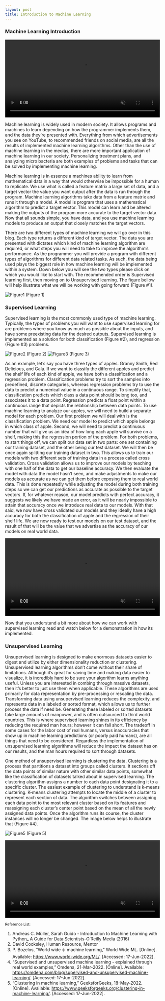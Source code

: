 ```yaml
---
layout: post
title: Introduction to Machine Learning
---
```

### Machine Learning Introduction

<video src="https://user-images.githubusercontent.com/90798172/174352084-b0aebb3d-9935-4d29-8fc7-3d7c439012fb.mp4" data-canonical-src="https://user-images.githubusercontent.com/90798172/174352084-b0aebb3d-9935-4d29-8fc7-3d7c439012fb.mp4" controls="controls" muted="muted"  style="width: 100%; height: auto;">

  </video>

Machine learning is widely used in modern society. It allows programs and machines to learn depending on how the programmer implements them, and the data they’re presented with.  Everything from which advertisements you see on YouTube, to recommended friends on social media, are all the results of implemented machine learning algorithms. Other than the use of machine learning in the medias, there are more important application of machine learning in our society. Personalizing treatment plans, and analyzing micro bacteria are both examples of problems and tasks that can be solved by implementing machine learning.

Machine learning is in essence a machines ability to learn from mathematical data in a way that would otherwise be impossible for a human to replicate. We use what is called a feature matrix a large set of data, and a target vector the value you want output after the data is run through the program. Machine learning algorithms take data from a feature matrix and runs it through a model. A model is program that uses a mathematical algorithm to predict a target vector. This model can learn and be altered making the outputs of the program more accurate to the target vector data.  Now that all sounds simple, you have data, and you use machine learning models to produce an output that closely matches the target vectors. 

There are two different types of machine learning we will go over in this blog. Each type returns a different kind of target vector. The data you are presented with dictates which kind of machine learning algorithm are required, or what steps you will need to take to improve the algorithm’s performance. As the programmer you will provide a program with different types of algorithms for different data related tasks. As such, the data being used plays the biggest role in how machine learning will be implemented within a system. Down below you will see the two types please click on which you would like to start with. The recommended order is Supervised learning first, then moving on to Unsupervised learning. The figure bellow will help illustrate what we will be working with going forward (Figure #1).



![Figure1]({{site.url}}/assets/images/pic-1-for-blog.png)
(Figure 1)

### Supervised Learning

Supervised learning is the most commonly used type of machine learning. Typically, the types of problems you will want to use supervised learning for are problems where you know as much as possible about the inputs, and have some preexisting data for the desired outputs.  Supervised learning is implemented as a solution for both classification (Figure #2), and regression (Figure #3) problems. 


![Figure2]({{site.url}}/assets/images/pic-3-for-blog.png)
(Figure 2)
 ![Figure3]({{site.url}}/assets/images/pic-2-for-blog.png)
 (Figure 3)



As an example, let’s say you have three types of apples. Granny Smith, Red Delicious, and Gala. If we want to classify the different apples and predict the shelf life of each kind of apple, we have both a classification and a regression problem. Classification problems try to sort the samples into predefined, discrete categories, whereas regression problems try to use the data to predict a numerical value in a continuous range. To simplify that, classification predicts which class a data point should belong too, and associates it to a data point. Regression predicts a float point within a continuous range that depicts the relationship between data points. To use machine learning to analyze our apples, we will need to build a separate model for each problem. Our first problem we will deal with is the classification problem. We need our model to predict which apple belongs in which class of apple. Second, we will need to predict a continuous number that will give us an idea of how long each apple will survive on a shelf, making this the regression portion of the problem. For both problems, to start things off, we can split our data set in two parts: one set containing our training dataset, and the other being our test dataset. We will then be once again splitting our training dataset in two. This allows us to train our models with two different sets of training data in a process called cross validation. Cross validation allows us to improve our models by teaching with one half of the data to get our baseline accuracy. We then  evaluate the model with data the model hasn’t seen, and make adjustments to make our models as accurate as we can get them before exposing them to real world data. This is done repeatedly while adjusting the model during both training steps so we can get our predictions as accurate as possible to the target vectors. If, for whatever reason, our model  predicts with perfect accuracy, it suggests we likely we have made an error, as it will be nearly impossible to attain that accuracy once we introduce real data to our models. With that said, we now have cross validated our models and they ideally have a high accuracy for both the classification of apple and the regression of their shelf life. We are now ready to test our models on our test dataset, and the result of that will be the value that we advertise as the accuracy of our models on real world data.

<video src="https://user-images.githubusercontent.com/90798172/174354625-bf5d2972-e827-431a-a063-7ed11c51f2ab.mp4" data-canonical-src="https://user-images.githubusercontent.com/90798172/174354625-bf5d2972-e827-431a-a063-7ed11c51f2ab.mp4" controls="controls" muted="muted"  style="width: 100%; height: auto;">

  </video>


Now that you understand a bit more about how we can work with supervised learning read and watch below for a demonstration in how its implemented.


### Unsupervised Learning


Unsupervised learning is designed to make enormous datasets easier to digest and utilize by either dimensionality reduction or clustering. Unsupervised learning algorithms don’t come without their share of limitations. Although it’s great for saving time and making data easier to visualize, it is incredibly hard to be sure your algorithm learns anything useful. Unless you are interested in combing through massive datasets, then it’s better to just use them when applicable. These algorithms are used primarily for data representation by pre-processing or rescaling the data. Transforming data using unsupervised learning reduces the complexity, and represents data in a labeled or sorted format, which allows us to further process the data if need be. Generating these labeled or sorted datasets take large amounts of manpower, and is often outsourced to third world countries. This is where supervised learning shines in its efficiency by reducing the required man hours; however it can fall short. The tradeoff in some cases for the labor cost of real humans, versus inaccuracies that show up in machine learning predictions (or poorly paid humans), are all things that need to be considered. Regardless the implementation of unsupervised learning algorithms will reduce the impact the dataset has on our results, and the man hours required to sort through datasets.


One method of unsupervised learning is clustering the data. Clustering is a process that partitions a dataset into groups called clusters. It sections off the data points of similar nature with other similar data points, somewhat like the classification of datasets talked about in supervised learning. The clustering algorithm assigns a number to each data point designating it to a specific cluster. The easiest example of clustering to understand is k-means clustering. K-means clustering attempts to locate the middle of a cluster to represent each section of data. The algorithm switches between assigning each data point to the most relevant cluster based on its features and reassigning each cluster’s center point based on the mean of all the newly assigned data points. Once the algorithm runs its course, the cluster instances will no longer be changed. The image below helps to illustrate that (Figure #4).



![Figure5]({{site.url}}/assets/images/pic-5-for-blog.png)
(Figure 5)

<video src="https://user-images.githubusercontent.com/90798172/174352716-1d82d5e4-ed3d-4033-b0de-105afb0426d7.mp4" data-canonical-src="https://user-images.githubusercontent.com/90798172/174352716-1d82d5e4-ed3d-4033-b0de-105afb0426d7.mp4" controls="controls" muted="muted" style="width: 100%; height: auto;">

  </video>



<sub>Reference List:

1. Andreas C. Müller, Sarah Guido - Introduction to Machine Learning with Python_ A Guide for Data Scientists-O’Reilly Media (2016)
2. David Cooksley, Human Resource, Mentor
3. P. Bozelos, “World wide ✈️ machine learning,” World Wide ML. [Online]. Available: https://www.world-wide.org/ML/. [Accessed: 17-Jun-2022]. 
4. “Supervised and unsupervised machine learning - explained through real world examples,” Omdena, 21-Mar-2022. [Online]. Available: https://omdena.com/blog/supervised-and-unsupervised-machine-learning/. [Accessed: 17-Jun-2022]. 
5. “Clustering in machine learning,” GeeksforGeeks, 18-May-2022. [Online]. Available: https://www.geeksforgeeks.org/clustering-in-machine-learning/. [Accessed: 17-Jun-2022].  </sub>


